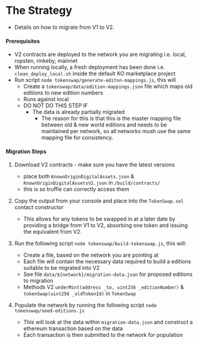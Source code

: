 # The Strategy

* Details on how to migrate from V1 to V2.

#### Prerequisites

* V2 contracts are deployed to the network you are migrating i.e. local, ropsten, rinkeby, mainnet
* When running locally, a fresh deployment has been done i.e. `clean_deploy_local.sh` inside the default KO marketplace project
* Run script `node tokenswap/generate-editon-mappings.js`, this will
    - Create a `tokenswap/data/edition-mappings.json` file which maps old editions to new edition numbers
    - Runs against local
    - DO NOT DO THIS STEP IF 
        - The data is already partially migrated
            - The reason for this is that this is the master mapping file between old & new world 
            editions and needs to be maintained per network, so all networks mush use the same mapping file for consistency.

#### Migration Steps

1) Download V2 contracts - make sure you have the latest versions
    - place both `KnownOriginDigitalAssets.json` & `KnownOriginDigitalAssetsV2.json` in `/build/contracts/`
    - this is so truffle can correctly access them

2) Copy the output from your console and place into the `TokenSwap.sol` contact constructor
    - This allows for any tokens to be swapped in at a later date by providing a bridge from V1 to V2,
     absorbing one token and issuing the equivalent from V2.

3) Run the following script `node tokenswap/build-tokenswap.js`, this will:
    - Create a file, based on the network you are pointing at 
    - Each file will contain the necessary data required to build a editions suitable to be migrated into V2
    - See file `data/${network}/migration-data.json` for proposed editions to migration
    - Methods V2 `underMint(address _to, uint256 _editionNumber)` & `tokenSwap(uint256 _oldTokenId)` in `TokenSwap`
    
4) Populate the network by running the following script `node tokenswap/seed-editions.js`
    - This will look at the data within `migration-data.json` and construct a ethereum transaction based on the data
    - Each transaction is then submitted to the network for population
